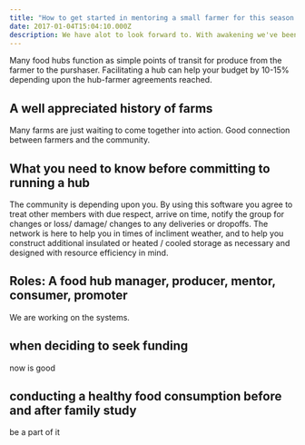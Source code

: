 ```yaml
---
title: "How to get started in mentoring a small farmer for this season: start small, grow 2 week crops, repeat"
date: 2017-01-04T15:04:10.000Z
description: We have alot to look forward to. With awakening we've been shaken into action..
---
```


Many food hubs function as simple points of transit for produce from the farmer to the purshaser. Facilitating a hub can help your budget by 10-15% depending upon the hub-farmer agreements reached.


## A well appreciated history of farms

Many farms are just waiting to come together into action. Good connection between farmers and the community.


## What you need to know before committing to running a hub

The community is depending upon you. By using this software you agree to treat other members with due respect, arrive on time, notify the group for changes or loss/ damage/ changes to any deliveries or dropoffs.  The network is here to help you in times of incliment weather, and to help you construct additional insulated or heated / cooled storage as necessary and designed with resource efficiency in mind.

## Roles: A food hub manager, producer, mentor, consumer, promoter
We are working on the systems.

##  when deciding to seek funding 
now is good

## conducting a healthy food consumption before and after family study
be a part of it
